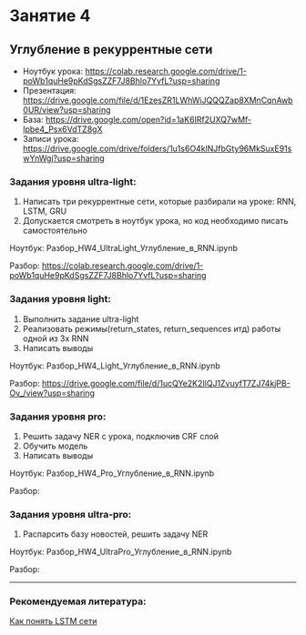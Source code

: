 # Занятие 4
## Углубление в рекуррентные сети
* Ноутбук урока: https://colab.research.google.com/drive/1-poWb1quHe9pKdSgsZZF7J8Bhlo7YvfL?usp=sharing
* Презентация: https://drive.google.com/file/d/1EzesZR1LWhWiJQQQZap8XMnCqnAwb0UR/view?usp=sharing
* База: https://drive.google.com/open?id=1aK6IRf2UXQ7wMf-lpbe4_Psx6VdTZ8gX
* Записи урока: https://drive.google.com/drive/folders/1u1s6O4klNJfbGty96MkSuxE91swYnWgj?usp=sharing


### Задания уровня ultra-light:
1.	Написать три рекуррентные сети, которые разбирали на уроке: RNN, LSTM, GRU
2.  Допускается смотреть в ноутбук урока, но код необходимо писать самостоятельно

Ноутбук: Разбор_HW4_UltraLight_Углубление_в_RNN.ipynb

Разбор: https://colab.research.google.com/drive/1-poWb1quHe9pKdSgsZZF7J8Bhlo7YvfL?usp=sharing


### Задания уровня light:
1.	Выполнить задание ultra-light
2.  Реализовать режимы(return_states, return_sequences итд) работы одной из 3х RNN
3.  Написать выводы

Ноутбук: Разбор_HW4_Light_Углубление_в_RNN.ipynb

Разбор: https://drive.google.com/file/d/1ucQYe2K2IlQJ1ZvuyfT7ZJ74kjPB-Ov_/view?usp=sharing


### Задания уровня pro:
1.  Решить задачу NER с урока, подключив CRF слой
2.  Обучить модель
4.  Написать выводы

Ноутбук: Разбор_HW4_Pro_Углубление_в_RNN.ipynb

Разбор: 


### Задания уровня ultra-pro:
1.	 Распарсить базу новостей, решить задачу NER

Ноутбук: Разбор_HW4_UltraPro_Углубление_в_RNN.ipynb

Разбор: 

----
### Рекомендуемая литература:
[Как понять LSTM сети](https://alexsosn.github.io/ml/2015/11/17/LSTM.html)